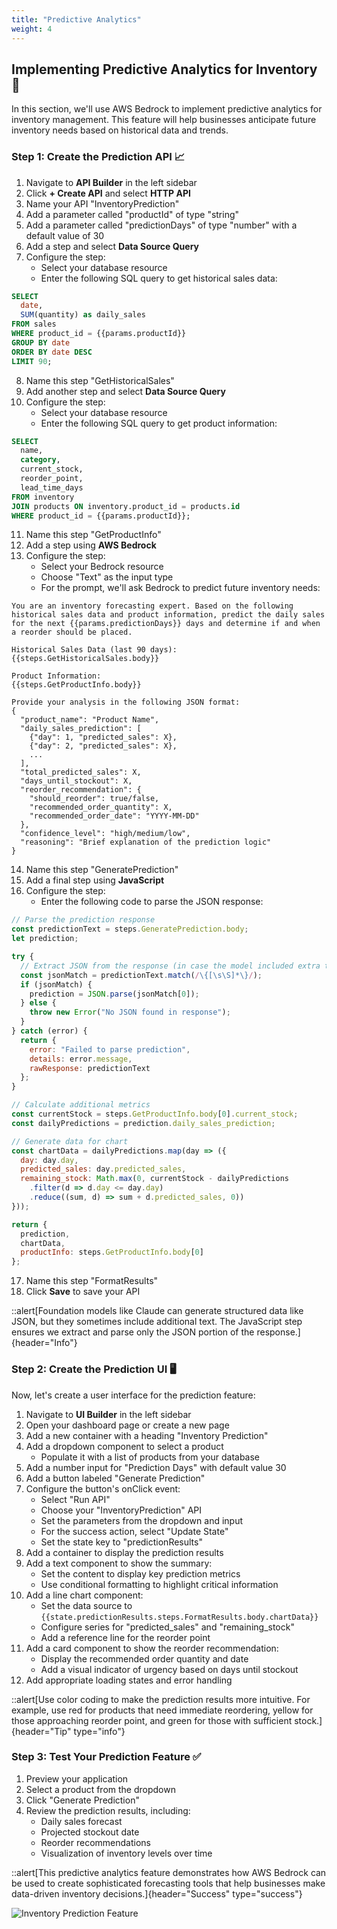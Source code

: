```yaml
---
title: "Predictive Analytics"
weight: 4
---
```


## Implementing Predictive Analytics for Inventory 🔮

In this section, we'll use AWS Bedrock to implement predictive analytics for inventory management. This feature will help businesses anticipate future inventory needs based on historical data and trends.

### Step 1: Create the Prediction API 📈

1. Navigate to **API Builder** in the left sidebar
2. Click **+ Create API** and select **HTTP API**
3. Name your API "InventoryPrediction"
4. Add a parameter called "productId" of type "string"
5. Add a parameter called "predictionDays" of type "number" with a default value of 30
6. Add a step and select **Data Source Query**
7. Configure the step:
   - Select your database resource
   - Enter the following SQL query to get historical sales data:

```sql
SELECT 
  date,
  SUM(quantity) as daily_sales
FROM sales
WHERE product_id = {{params.productId}}
GROUP BY date
ORDER BY date DESC
LIMIT 90;
```

8. Name this step "GetHistoricalSales"
9. Add another step and select **Data Source Query**
10. Configure the step:
    - Select your database resource
    - Enter the following SQL query to get product information:

```sql
SELECT 
  name,
  category,
  current_stock,
  reorder_point,
  lead_time_days
FROM inventory
JOIN products ON inventory.product_id = products.id
WHERE product_id = {{params.productId}};
```

11. Name this step "GetProductInfo"
12. Add a step using **AWS Bedrock**
13. Configure the step:
    - Select your Bedrock resource
    - Choose "Text" as the input type
    - For the prompt, we'll ask Bedrock to predict future inventory needs:

```
You are an inventory forecasting expert. Based on the following historical sales data and product information, predict the daily sales for the next {{params.predictionDays}} days and determine if and when a reorder should be placed.

Historical Sales Data (last 90 days):
{{steps.GetHistoricalSales.body}}

Product Information:
{{steps.GetProductInfo.body}}

Provide your analysis in the following JSON format:
{
  "product_name": "Product Name",
  "daily_sales_prediction": [
    {"day": 1, "predicted_sales": X},
    {"day": 2, "predicted_sales": X},
    ...
  ],
  "total_predicted_sales": X,
  "days_until_stockout": X,
  "reorder_recommendation": {
    "should_reorder": true/false,
    "recommended_order_quantity": X,
    "recommended_order_date": "YYYY-MM-DD"
  },
  "confidence_level": "high/medium/low",
  "reasoning": "Brief explanation of the prediction logic"
}
```

14. Name this step "GeneratePrediction"
15. Add a final step using **JavaScript**
16. Configure the step:
    - Enter the following code to parse the JSON response:

```javascript
// Parse the prediction response
const predictionText = steps.GeneratePrediction.body;
let prediction;

try {
  // Extract JSON from the response (in case the model included extra text)
  const jsonMatch = predictionText.match(/\{[\s\S]*\}/);
  if (jsonMatch) {
    prediction = JSON.parse(jsonMatch[0]);
  } else {
    throw new Error("No JSON found in response");
  }
} catch (error) {
  return {
    error: "Failed to parse prediction",
    details: error.message,
    rawResponse: predictionText
  };
}

// Calculate additional metrics
const currentStock = steps.GetProductInfo.body[0].current_stock;
const dailyPredictions = prediction.daily_sales_prediction;

// Generate data for chart
const chartData = dailyPredictions.map(day => ({
  day: day.day,
  predicted_sales: day.predicted_sales,
  remaining_stock: Math.max(0, currentStock - dailyPredictions
    .filter(d => d.day <= day.day)
    .reduce((sum, d) => sum + d.predicted_sales, 0))
}));

return {
  prediction,
  chartData,
  productInfo: steps.GetProductInfo.body[0]
};
```

17. Name this step "FormatResults"
18. Click **Save** to save your API

::alert[Foundation models like Claude can generate structured data like JSON, but they sometimes include additional text. The JavaScript step ensures we extract and parse only the JSON portion of the response.]{header="Info"}

### Step 2: Create the Prediction UI 🖥️

Now, let's create a user interface for the prediction feature:

1. Navigate to **UI Builder** in the left sidebar
2. Open your dashboard page or create a new page
3. Add a new container with a heading "Inventory Prediction"
4. Add a dropdown component to select a product
   - Populate it with a list of products from your database
5. Add a number input for "Prediction Days" with default value 30
6. Add a button labeled "Generate Prediction"
7. Configure the button's onClick event:
   - Select "Run API"
   - Choose your "InventoryPrediction" API
   - Set the parameters from the dropdown and input
   - For the success action, select "Update State"
   - Set the state key to "predictionResults"
8. Add a container to display the prediction results
9. Add a text component to show the summary:
   - Set the content to display key prediction metrics
   - Use conditional formatting to highlight critical information
10. Add a line chart component:
    - Set the data source to `{{state.predictionResults.steps.FormatResults.body.chartData}}`
    - Configure series for "predicted_sales" and "remaining_stock"
    - Add a reference line for the reorder point
11. Add a card component to show the reorder recommendation:
    - Display the recommended order quantity and date
    - Add a visual indicator of urgency based on days until stockout
12. Add appropriate loading states and error handling

::alert[Use color coding to make the prediction results more intuitive. For example, use red for products that need immediate reordering, yellow for those approaching reorder point, and green for those with sufficient stock.]{header="Tip" type="info"}

### Step 3: Test Your Prediction Feature ✅

1. Preview your application
2. Select a product from the dropdown
3. Click "Generate Prediction"
4. Review the prediction results, including:
   - Daily sales forecast
   - Projected stockout date
   - Reorder recommendations
   - Visualization of inventory levels over time

::alert[This predictive analytics feature demonstrates how AWS Bedrock can be used to create sophisticated forecasting tools that help businesses make data-driven inventory decisions.]{header="Success" type="success"}

![Inventory Prediction Feature](/images/inventory-prediction-feature.png)
